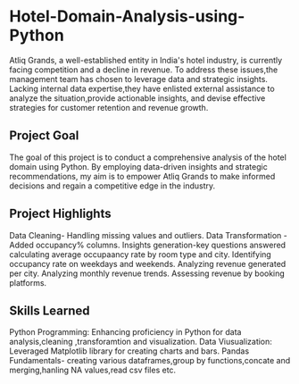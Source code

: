 # Hotel-Domain-Analysis-using-Python
Atliq Grands, a well-established entity in India's hotel industry, is currently facing competition and a decline in revenue. To address these issues,the management team has chosen to leverage data and strategic insights. Lacking internal data expertise,they have enlisted external assistance to analyze the situation,provide actionable insights, and devise effective strategies for customer retention and revenue growth.

## Project Goal
The goal of this project is to conduct a comprehensive analysis of the hotel domain using Python. By employing data-driven insights and strategic recommendations, my aim is to empower Atliq Grands to make informed decisions and regain a competitive edge in the industry.

## Project Highlights
Data Cleaning- Handling missing values and outliers.
Data Transformation - Added occupancy% columns.
Insights generation-key questions answered
calculating average occupaancy rate by room type and city.
Identifying occupancy rate on weekdays and weekends.
Analyzing revenue generated per city.
Analyzing monthly revenue trends.
Assessing revenue by booking platforms.
## Skills Learned
Python Programming: Enhancing proficiency in Python for data analysis,cleaning ,transforamtion and visualization.
Data Viusualization: Leveraged Matplotlib library for creating charts and bars.
Pandas Fundamentals- creating various dataframes,group by functions,concate and merging,hanling NA values,read csv files etc.
